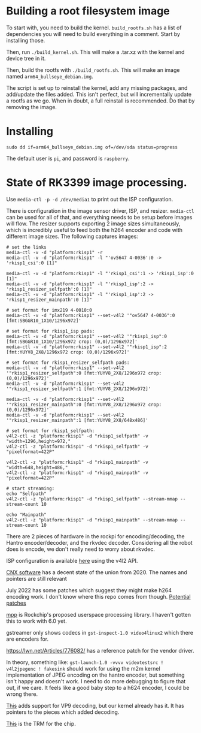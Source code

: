 # Building a root filesystem image

To start with, you need to build the kernel.
`build_rootfs.sh` has a list of dependencies you will need to build everything
in a comment.  Start by installing those.

Then, run `./build_kernel.sh`. This will make a .tar.xz with the kernel and
device tree in it.

Then, build the rootfs with `./build_rootfs.sh`.  This will make an image
named `arm64_bullseye_debian.img`.

The script is set up to reinstall the kernel, add any missing packages, and
add/update the files added.  This isn't perfect, but will incrementally update
a rootfs as we go.  When in doubt, a full reinstall is recommended.
Do that by removing the image.

# Installing

`sudo dd if=arm64_bullseye_debian.img of=/dev/sda status=progress`

The default user is `pi`, and password is `raspberry`.

# State of RK3399 image processing.

Use `media-ctl -p -d /dev/media1` to print out the ISP configuration.

There is configuration in the image sensor driver, ISP, and resizer.
`media-ctl` can be used for all of that, and everything needs to be setup
before images will flow.  The resizer supports exporting 2 image sizes
simultaneously, which is incredibly useful to feed both the h264 encoder and
code with different image sizes.  The following captures images:

```
# set the links
media-ctl -v -d "platform:rkisp1" -r
media-ctl -v -d "platform:rkisp1" -l "'ov5647 4-0036':0 -> 'rkisp1_csi':0 [1]"

media-ctl -v -d "platform:rkisp1" -l "'rkisp1_csi':1 -> 'rkisp1_isp':0 [1]"
media-ctl -v -d "platform:rkisp1" -l "'rkisp1_isp':2 -> 'rkisp1_resizer_selfpath':0 [1]"
media-ctl -v -d "platform:rkisp1" -l "'rkisp1_isp':2 -> 'rkisp1_resizer_mainpath':0 [1]"

# set format for imx219 4-0010:0
media-ctl -v -d "platform:rkisp1" --set-v4l2 '"ov5647 4-0036":0 [fmt:SBGGR10_1X10/1296x972]'

# set format for rkisp1_isp pads:
media-ctl -v -d "platform:rkisp1" --set-v4l2 '"rkisp1_isp":0 [fmt:SBGGR10_1X10/1296x972 crop: (0,0)/1296x972]'
media-ctl -v -d "platform:rkisp1" --set-v4l2 '"rkisp1_isp":2 [fmt:YUYV8_2X8/1296x972 crop: (0,0)/1296x972]'

# set format for rkisp1_resizer_selfpath pads:
media-ctl -v -d "platform:rkisp1" --set-v4l2 '"rkisp1_resizer_selfpath":0 [fmt:YUYV8_2X8/1296x972 crop: (0,0)/1296x972]'
media-ctl -v -d "platform:rkisp1" --set-v4l2 '"rkisp1_resizer_selfpath":1 [fmt:YUYV8_2X8/1296x972]'

media-ctl -v -d "platform:rkisp1" --set-v4l2 '"rkisp1_resizer_mainpath":0 [fmt:YUYV8_2X8/1296x972 crop: (0,0)/1296x972]'
media-ctl -v -d "platform:rkisp1" --set-v4l2 '"rkisp1_resizer_mainpath":1 [fmt:YUYV8_2X8/648x486]'

# set format for rkisp1_selfpath:
v4l2-ctl -z "platform:rkisp1" -d "rkisp1_selfpath" -v "width=1296,height=972,"
v4l2-ctl -z "platform:rkisp1" -d "rkisp1_selfpath" -v "pixelformat=422P"

v4l2-ctl -z "platform:rkisp1" -d "rkisp1_mainpath" -v "width=648,height=486,"
v4l2-ctl -z "platform:rkisp1" -d "rkisp1_mainpath" -v "pixelformat=422P"

# start streaming:
echo "Selfpath"
v4l2-ctl -z "platform:rkisp1" -d "rkisp1_selfpath" --stream-mmap --stream-count 10

echo "Mainpath"
v4l2-ctl -z "platform:rkisp1" -d "rkisp1_mainpath" --stream-mmap --stream-count 10
```

There are 2 pieces of hardware in the rockpi for encoding/decoding,
the Hantro encoder/decoder, and the rkvdec decoder.
Considering all the robot does is encode, we don't really need to worry about
rkvdec.

ISP configuration is available
[here](https://www.kernel.org/doc/html/latest/userspace-api/media/v4l/pixfmt-meta-rkisp1.html#c.rkisp1_params_cfg)
using the v4l2 API.

[CNX software](https://www.cnx-software.com/2020/11/24/hantro-h1-hardware-accelerated-video-encoding-support-in-mainline-linux/)
has a decent state of the union from 2020.  The names and pointers are still relevant

July 2022 has some patches which suggest they might make h264 encoding work.
I don't know where this repo comes from though.
[Potential patches](https://git.pengutronix.de/cgit/mgr/linux/log/?h=v5.19/topic/rk3568-vepu-h264-stateless-bootlin)

[mpp](https://github.com/rockchip-linux/mpp/blob/develop/readme.txt)
is Rockchip's proposed userspace processing library.  I haven't gotten this to
work with 6.0 yet.

gstreamer only shows codecs in `gst-inspect-1.0 video4linux2` which there are
encoders for.

https://lwn.net/Articles/776082/ has a reference patch for the vendor driver.

In theory, something like:
`gst-launch-1.0 -vvvv videotestsrc ! v4l2jpegenc ! fakesink`
should work for using the m2m kernel implementation of JPEG encoding on the
hantro encoder, but something isn't happy and doesn't work.  I need to do more debugging
to figure that out, if we care.  It feels like a good baby step to a h624 encoder,
I could be wrong there.

[This](https://lkml.org/lkml/2021/11/16/628) adds support for VP9 decoding, but
our kernel already has it.  It has pointers to the pieces which added decoding.

[This](https://www.netbsd.org/~mrg/rk3399/Rockchip%20RK3399TRM%20V1.1%20Part3%2020160728.pdf)
is the TRM for the chip.
